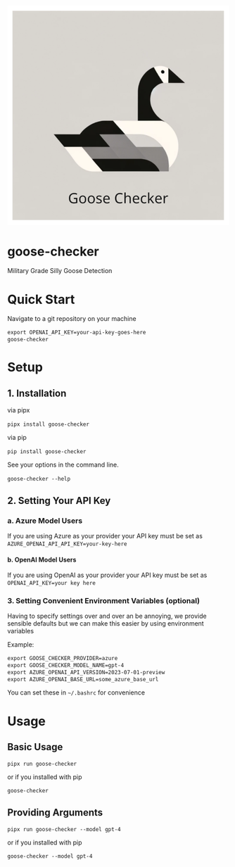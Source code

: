 ![goose checker logo](https://raw.githubusercontent.com/AdamPaslawski/goose-checker/main/assets/goose_checker.svg)

# goose-checker
Military Grade Silly Goose Detection

# Quick Start
Navigate to a git repository on your machine
```
export OPENAI_API_KEY=your-api-key-goes-here
goose-checker
```


# Setup

## 1. Installation

via pipx

`pipx install goose-checker`

via pip

`pip install goose-checker`

See your options in the command line.

`goose-checker --help`

## 2. Setting Your API Key

### a. Azure Model Users
If you are using Azure as your provider your API key must be set as
`AZURE_OPENAI_API_API_KEY=your-key-here`

#### b. OpenAI Model Users
If you are using OpenAI as your provider your API key must be set as
`OPENAI_API_KEY=your key here`

### 3. Setting Convenient Environment Variables (optional)
Having to specify settings over and over an be annoying, we provide sensible defaults but we can make this easier by using environment variables

Example:
```
export GOOSE_CHECKER_PROVIDER=azure
export GOOSE_CHECKER_MODEL_NAME=gpt-4
export AZURE_OPENAI_API_VERSION=2023-07-01-preview
export AZURE_OPENAI_BASE_URL=some_azure_base_url
```

You can set these in `~/.bashrc` for convenience


# Usage

## Basic Usage
```
pipx run goose-checker
```
or if you installed with pip

```
goose-checker
```

## Providing Arguments
```
pipx run goose-checker --model gpt-4
```
or if you installed with pip

```
goose-checker --model gpt-4
```